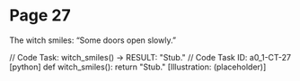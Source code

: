 # Page 27

The witch smiles: “Some doors open slowly.”

// Code Task: witch_smiles() → RESULT: "Stub."
// Code Task ID: a0_1-CT-27
[python]
def witch_smiles():
    return "Stub."
[Illustration: (placeholder)]
